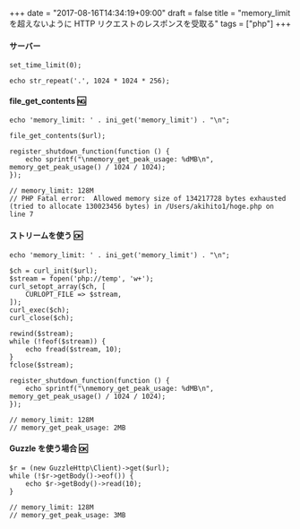 +++
date = "2017-08-16T14:34:19+09:00"
draft = false
title = "memory_limit を超えないように HTTP リクエストのレスポンスを受取る"
tags = ["php"]
+++

<!--more-->

#### サーバー

```server.php
set_time_limit(0);

echo str_repeat('.', 1024 * 1024 * 256);
```

#### file_get_contents :ng:

```client.php
echo 'memory_limit: ' . ini_get('memory_limit') . "\n";

file_get_contents($url);

register_shutdown_function(function () {
    echo sprintf("\nmemory_get_peak_usage: %dMB\n", memory_get_peak_usage() / 1024 / 1024);
});

// memory_limit: 128M
// PHP Fatal error:  Allowed memory size of 134217728 bytes exhausted (tried to allocate 130023456 bytes) in /Users/akihito1/hoge.php on line 7
```

#### ストリームを使う :ok:

```client.php
echo 'memory_limit: ' . ini_get('memory_limit') . "\n";

$ch = curl_init($url);
$stream = fopen('php://temp', 'w+');
curl_setopt_array($ch, [
    CURLOPT_FILE => $stream,
]);
curl_exec($ch);
curl_close($ch);

rewind($stream);
while (!feof($stream)) {
    echo fread($stream, 10);
}
fclose($stream);

register_shutdown_function(function () {
    echo sprintf("\nmemory_get_peak_usage: %dMB\n", memory_get_peak_usage() / 1024 / 1024);
});

// memory_limit: 128M
// memory_get_peak_usage: 2MB
```

#### Guzzle を使う場合 :ok:

```client.php
$r = (new GuzzleHttp\Client)->get($url);
while (!$r->getBody()->eof()) {
    echo $r->getBody()->read(10);
}

// memory_limit: 128M
// memory_get_peak_usage: 3MB
```